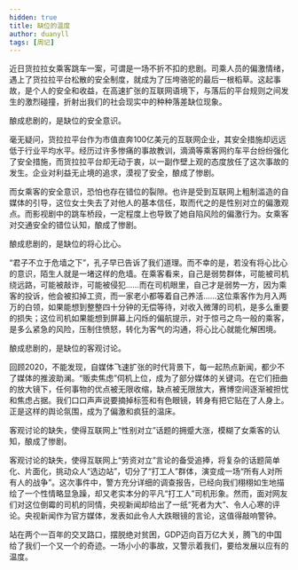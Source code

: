 ```yaml
---
hidden: true
title: 缺位的温度
author: duanyll
tags: [周记]
---
```


近日货拉拉女乘客跳车一案，可谓是一场不折不扣的悲剧。司乘人员的偏激情绪，遇上了货拉拉平台松散的安全制度，就成为了压垮骆驼的最后一根稻草。这起事故，是个人的安全和收益，在高速扩张的互联网语境下，与落后的平台规则之间发生的激烈碰撞，折射出我们的社会现实中的种种落差缺位现象。

酿成悲剧的，是缺位的安全意识。

毫无疑问，货拉拉平台作为市值直奔100亿美元的互联网企业，其安全措施却远远低于行业平均水平。经历过许多惨痛的事故教训，滴滴等乘客网约车平台纷纷强化了安全措施，而货拉拉平台却无动于衷，以一副作壁上观的态度放任了这次事故的发生。企业对利益无止境的追求，漠视了安全，酿成了惨剧。

而女乘客的安全意识，恐怕也存在错位的裂隙。也许是受到互联网上粗制滥造的自媒体的引导，这位女士失去了对他人的基本信任，取而代之的是性别对立的偏激观点。而影视剧中的跳车桥段，一定程度上也导致了她自陷风险的偏激行为。女乘客对交通安全的错位认知，酿成了惨剧。

酿成悲剧的，是缺位的将心比心。

“君子不立于危墙之下”，孔子早已告诉了我们道理。而不幸的是，若没有将心比心的意识，陌生人就是一堵这样的危墙。在乘客看来，自己是弱势群体，可能被司机绕远路，可能被敲诈，可能被侵犯……而在司机眼里，自己才是弱势一方，因为乘客的投诉，他会被扣掉工资，而一家老小都等着自己养活……这位乘客作为月入两万的白领，如果能想到整整四十分钟的无偿等待，对收入微薄的司机，是多么重要的损失；这位司机如果能想到屏幕上闪烁的偏航提示，对于惊弓之鸟一般的乘客，是多么紧急的风险，压制住愤怒，转化为客气的沟通，将心比心就能化解困境。

酿成悲剧的，是缺位的客观讨论。

回顾2020，不能发现，自媒体飞速扩张的时代背景下，每一起热点新闻，都少不了媒体的推波助澜。“贩卖焦虑”伺机上位，成为了部分媒体的关键词。在它们扭曲的放大镜下，任何事物的优点被无限收缩，缺点被无限放大，赛博空间逐渐被担忧和焦虑占据。我们口口声声说要摘掉标签和有色眼镜，转身有把它贴在了人身上。正是这样的舆论氛围，成为了偏激和疯狂的温床。

客观讨论的缺失，使得互联网上“性别对立”话题的拥蹙大涨，模糊了女乘客的认知，酿成了惨剧。

客观讨论的缺失，使得互联网上“劳资对立”言论的备受追捧，将复杂的话题简单化、片面化，挑动众人“选边站”，切分了“打工人”群体，演变成一场“所有人对所有人的战争”。这次事件中，警方充分详细的调查报告，已经向我们栩栩如生地描绘了一个性情略显急躁，却又老实本分的平凡“打工人”司机形象。然而，面对网友们对这位倒霉的司机的同情，央视新闻却给出了一纸“死者为大”、令人心寒的评论。央视新闻作为官方媒体，发表如此令人大跌眼镜的言论，这值得敲响警钟。

站在两个一百年的交叉路口，摆脱绝对贫困，GDP迈向百万亿大关，腾飞的中国给了我们一个又一个的奇迹。一场小小的事故，又警示着我们，要给发展以应有的温度。
